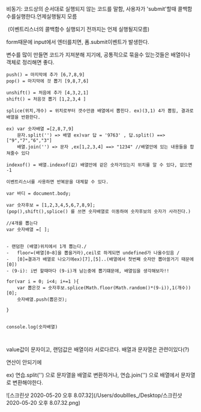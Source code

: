 비동기: 코드상의 순서대로 실행되지 않는 코드를 말함, 사용자가 'submit'할때 콜백함수를실행한다.언제실행될지 모름

​		(이벤트리스너의 콜백함수 실행되기 전까지는 언제 실행될지모름)



form때문에 input에서 엔터를치면, 폼.submit이벤트가 발생한다.







변수를 많이 만들면 코드가 지져분해 지기에, 공통적으로 묶을수 있는것들은 배열이나 객체로 정리해면 좋다.

```
push() = 마지막에 추가 [6,7,8,9]
pop() = 마지막에 것 뽑기 [9,8,7,6]

unshift() = 처음에 추가 [4,3,2,1]
shift() = 처음것 뽑기 [1,2,3,4 ]

splice(위치,개수) = 위치로부터 갯수만큼 배열에서 뽑힌다. ex)(3,1) 4가 뽑힘, 결과로 배열을 반환한다.
	
ex) var 숫자배열 =[2,8,7,9]	
	문자.split('') => 배열 ex)var 답 = '9763' , 답.split() ==>["9","7","6","3"]
	배열.join('') => 문자 ,ex[1,2,3,4] ==> "1234" //배열안에 있는 내용들을 합쳐줄수 있다

indexof() = 배열.indexof(값) 배열안에 같은 숫자가있는지 위치를 알 수 있다, 없으면 -1
 
이벤트리스너를 사용하면 반복문을 대체할 수 있다.

var 바디 = document.body;

var 숫자후보 = [1,2,3,4,5,6,7,8,9]; 
(pop(),shift(),splice() 를 쓰면 숫자배열로 이동하여 숫자후보의 숫자가 사라진다.)

//4개를 뽑는다
var 숫자배열 =[ ];


- 랜덤한 (배열)위치에서 1개 뽑는다./ 
-	floor=(배열[0~8]을 뽑을거라),ceil로 하게되면 undefined가 나올수있음 /
-	[0]=결과가 배열로 나오기에ex)[7],[5]..(배열에서 첫번째 숫자만 뽑아쓸거기 때문에 [0])
- (9-i): i번 할때마다 (9-i)개 남는중에 뽑기떄문에, 배열임을 생각해보자!!

for(var i = 0; i<4; i+=1 ){
	var 뽑은것 = 숫자후보.splice(Math.floor(Math.random()*(9-i)),1(개수))[0];
	숫자배열.push(뽑은것);

}


console.log(숫자배열)



```



value값이 문자이고, 랜덤값은 배열이라 서로다르다.  배열과 문자열은 관련이있다(?)

연산이 안되기에 

ex) 연습.split('') 으로 문자열을 배열로 변환하거나, 연습.join('') 으로 배열에서 문자열로 변환해야한다.



![스크린샷 2020-05-20 오후 8.07.32](/Users/doubllles_/Desktop/스크린샷 2020-05-20 오후 8.07.32.png)